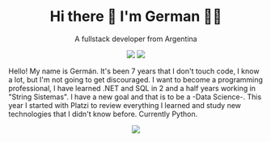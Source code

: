 <h1 align="center">Hi there 👋 I'm German 👩‍💻</h1>

<p align="center">A fullstack developer from Argentina</p>

<p align="center"><a href="https://www.linkedin.com/in/germedina91/"><img  src="https://img.shields.io/badge/LinkedIn-0077B5?style=for-the-badge&logo=linkedin&logoColor=white"  /></a> <a href="mailto:m.ger.1991@gmail.com"><img  src="https://img.shields.io/badge/Gmail-D14836?style=for-the-badge&logo=gmail&logoColor=white"/></a></p>

<p>Hello! My name is Germán. It's been 7 years that I don't touch code, I know a lot, but I'm not going to get discouraged. I want to become a programming professional, I have learned .NET and SQL in 2 and a half years working in "String Sistemas". I have a new goal and that is to be a -Data Science-. This year I started with Platzi to review everything I learned and study new technologies that I didn't know before. Currently Python.</p>

<p align="center"><a href="https://platzi.com/p/mger1991/"><img  src="https://img.shields.io/badge/Platzi-98CA3F?style=for-the-badge&logo=platzi&logoColor=white"  /></a></p>
